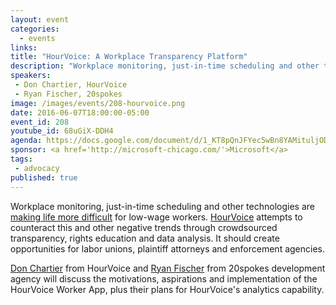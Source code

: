 ```yaml
---
layout: event
categories: 
  - events
links:
title: "HourVoice: A Workplace Transparency Platform"
description: "Workplace monitoring, just-in-time scheduling and other technologies are making life more difficult for low-wage workers. HourVoice attempts to counteract this and other negative trends through crowdsourced transparency, rights education and data analysis."
speakers:
 - Don Chartier, HourVoice
 - Ryan Fischer, 20spokes
image: /images/events/208-hourvoice.png
date: 2016-06-07T18:00:00-05:00
event_id: 208
youtube_id: 68uGiX-DDH4
agenda: https://docs.google.com/document/d/1_KT8pQnJFYec5wBn8YAMituljOD_I0qaXx1oAAMkYkg/edit#
sponsor: <a href='http://microsoft-chicago.com/'>Microsoft</a>
tags: 
 - advocacy
published: true
---
```


Workplace monitoring, just-in-time scheduling and other technologies are [making life more difficult](http://news.medill.northwestern.edu/chicago/hourvoice-workers-rights-smartphone-app-to-launch-in-chicago/) for low-wage workers. [HourVoice](http://hourvoice.com/) attempts to counteract this and other negative trends through crowdsourced transparency, rights education and data analysis. It should create opportunities for labor unions, plaintiff attorneys and enforcement agencies.

[Don Chartier](https://twitter.com/donchartier) from HourVoice and [Ryan Fischer](https://www.linkedin.com/in/ryanmfischer) from 20spokes development agency will discuss the motivations, aspirations and implementation of the HourVoice Worker App, plus their plans for HourVoice's analytics capability.